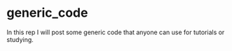 # generic_code
In this rep I will post some generic code that anyone can use for tutorials or studying. 
